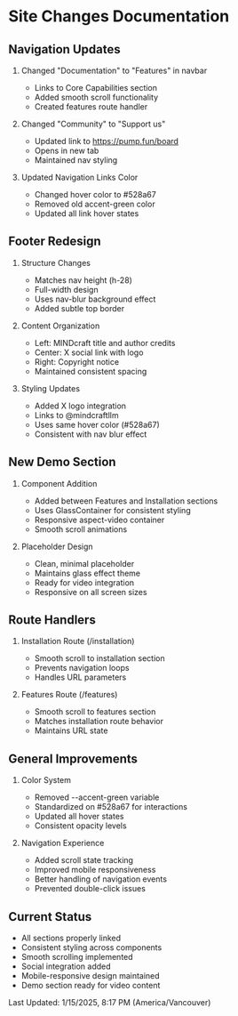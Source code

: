 # Site Changes Documentation

## Navigation Updates
1. Changed "Documentation" to "Features" in navbar
   - Links to Core Capabilities section
   - Added smooth scroll functionality
   - Created features route handler

2. Changed "Community" to "Support us"
   - Updated link to https://pump.fun/board
   - Opens in new tab
   - Maintained nav styling

3. Updated Navigation Links Color
   - Changed hover color to #528a67
   - Removed old accent-green color
   - Updated all link hover states

## Footer Redesign
1. Structure Changes
   - Matches nav height (h-28)
   - Full-width design
   - Uses nav-blur background effect
   - Added subtle top border

2. Content Organization
   - Left: MINDcraft title and author credits
   - Center: X social link with logo
   - Right: Copyright notice
   - Maintained consistent spacing

3. Styling Updates
   - Added X logo integration
   - Links to @mindcraftllm
   - Uses same hover color (#528a67)
   - Consistent with nav blur effect

## New Demo Section
1. Component Addition
   - Added between Features and Installation sections
   - Uses GlassContainer for consistent styling
   - Responsive aspect-video container
   - Smooth scroll animations

2. Placeholder Design
   - Clean, minimal placeholder
   - Maintains glass effect theme
   - Ready for video integration
   - Responsive on all screen sizes

## Route Handlers
1. Installation Route (/installation)
   - Smooth scroll to installation section
   - Prevents navigation loops
   - Handles URL parameters

2. Features Route (/features)
   - Smooth scroll to features section
   - Matches installation route behavior
   - Maintains URL state

## General Improvements
1. Color System
   - Removed --accent-green variable
   - Standardized on #528a67 for interactions
   - Updated all hover states
   - Consistent opacity levels

2. Navigation Experience
   - Added scroll state tracking
   - Improved mobile responsiveness
   - Better handling of navigation events
   - Prevented double-click issues

## Current Status
- All sections properly linked
- Consistent styling across components
- Smooth scrolling implemented
- Social integration added
- Mobile-responsive design maintained
- Demo section ready for video content

Last Updated: 1/15/2025, 8:17 PM (America/Vancouver)
